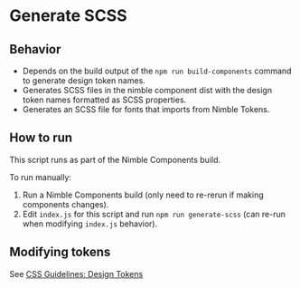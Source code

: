 # Generate SCSS

## Behavior

-   Depends on the build output of the `npm run build-components` command to generate design token names.
-   Generates SCSS files in the nimble component dist with the design token names formatted as SCSS properties.
-   Generates an SCSS file for fonts that imports from Nimble Tokens.

## How to run

This script runs as part of the Nimble Components build.

To run manually:

1. Run a Nimble Components build (only need to re-rerun if making components changes).
2. Edit `index.js` for this script and run `npm run generate-scss` (can re-run when modifying `index.js` behavior).

## Modifying tokens

See [CSS Guidelines: Design Tokens](/packages/nimble-components/docs/css-guidelines.md#design-tokens)
